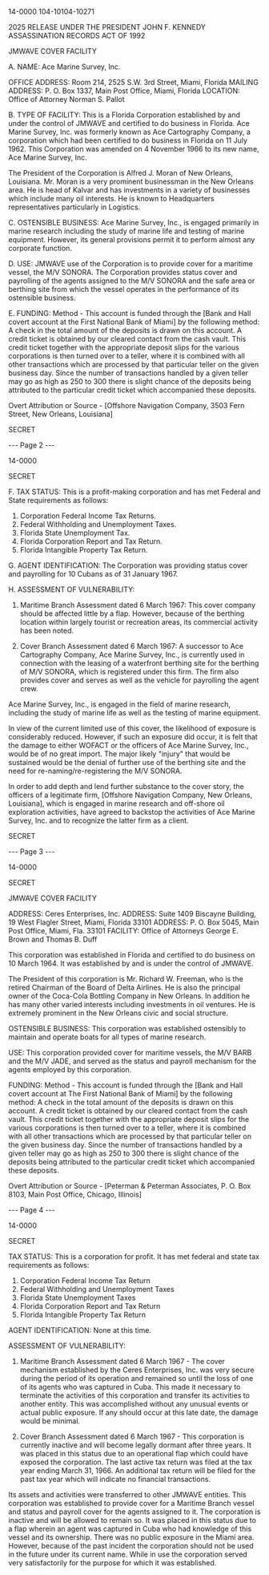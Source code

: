 14-0000
104-10104-10271

2025 RELEASE UNDER THE PRESIDENT JOHN F. KENNEDY ASSASSINATION RECORDS ACT OF 1992

JMWAVE COVER FACILITY

A. NAME: Ace Marine Survey, Inc.

OFFICE ADDRESS: Room 214, 2525 S.W. 3rd Street, Miami, Florida
MAILING ADDRESS: P. O. Box 1337, Main Post Office, Miami, Florida
LOCATION: Office of Attorney Norman S. Pallot

B. TYPE OF FACILITY: This is a Florida Corporation established by and under the control of JMWAVE and certified to do business in Florida. Ace Marine Survey, Inc. was formerly known as Ace Cartography Company, a corporation which had been certified to do business in Florida on 11 July 1962. This Corporation was amended on 4 November 1966 to its new name, Ace Marine Survey, Inc.

The President of the Corporation is Alfred J. Moran of New Orleans, Louisiana. Mr. Moran is a very prominent businessman in the New Orleans area. He is head of Kalvar and has investments in a variety of businesses which include many oil interests. He is known to Headquarters representatives particularly in Logistics.

C. OSTENSIBLE BUSINESS: Ace Marine Survey, Inc., is engaged primarily in marine research including the study of marine life and testing of marine equipment. However, its general provisions permit it to perform almost any corporate function.

D. USE: JMWAVE use of the Corporation is to provide cover for a maritime vessel, the M/V SONORA. The Corporation provides status cover and payrolling of the agents assigned to the M/V SONORA and the safe area or berthing site from which the vessel operates in the performance of its ostensible business.

E. FUNDING: Method - This account is funded through the [Bank and Hall covert account at the First National Bank of Miami] by the following method: A check in the total amount of the deposits is drawn on this account. A credit ticket is obtained by our cleared contact from the cash vault. This credit ticket together with the appropriate deposit slips for the various corporations is then turned over to a teller, where it is combined with all other transactions which are processed by that particular teller on the given business day. Since the number of transactions handled by a given teller may go as high as 250 to 300 there is slight chance of the deposits being attributed to the particular credit ticket which accompanied these deposits.

Overt Attribution or Source - [Offshore Navigation Company, 3503 Fern Street, New Orleans, Louisiana]

SECRET

--- Page 2 ---

14-0000

SECRET

F. TAX STATUS: This is a profit-making corporation and has met Federal and State requirements as follows:

1) Corporation Federal Income Tax Returns.
2) Federal Withholding and Unemployment Taxes.
3) Florida State Unemployment Tax.
4) Florida Corporation Report and Tax Return.
5) Florida Intangible Property Tax Return.

G. AGENT IDENTIFICATION: The Corporation was providing status cover and payrolling for 10 Cubans as of 31 January 1967.

H. ASSESSMENT OF VULNERABILITY:

1. Maritime Branch Assessment dated 6 March 1967: This cover company should be affected little by a flap. However, because of the berthing location within largely tourist or recreation areas, its commercial activity has been noted.

2. Cover Branch Assessment dated 6 March 1967: A successor to Ace Cartography Company, Ace Marine Survey, Inc., is currently used in connection with the leasing of a waterfront berthing site for the berthing of M/V SONORA, which is registered under this firm. The firm also provides cover and serves as well as the vehicle for payrolling the agent crew.

Ace Marine Survey, Inc., is engaged in the field of marine research, including the study of marine life as well as the testing of marine equipment.

In view of the current limited use of this cover, the likelihood of exposure is considerably reduced. However, if such an exposure did occur, it is felt that the damage to either WOFACT or the officers of Ace Marine Survey, Inc., would be of no great import. The major likely "injury" that would be sustained would be the denial of further use of the berthing site and the need for re-naming/re-registering the M/V SONORA.

In order to add depth and lend further substance to the cover story, the officers of a legitimate firm, [Offshore Navigation Company, New Orleans, Louisiana], which is engaged in marine research and off-shore oil exploration activities, have agreed to backstop the activities of Ace Marine Survey, Inc. and to recognize the latter firm as a client.

SECRET

--- Page 3 ---

14-0000

SECRET

JMWAVE COVER FACILITY

ADDRESS: Ceres Enterprises, Inc.
ADDRESS: Suite 1409 Biscayne Building, 19 West Flagler Street, Miami, Florida 33101
ADDRESS: P. O. Box 5045, Main Post Office, Miami, Fla. 33101
FACILITY: Office of Attorneys George E. Brown and Thomas B. Duff

This corporation was established in Florida and certified to do business on 10 March 1964. It was established by and is under the control of JMWAVE.

The President of this corporation is Mr. Richard W. Freeman, who is the retired Chairman of the Board of Delta Airlines. He is also the principal owner of the Coca-Cola Bottling Company in New Orleans. In addition he has many other varied interests including investments in oil ventures. He is extremely prominent in the New Orleans civic and social structure.

OSTENSIBLE BUSINESS: This corporation was established ostensibly to maintain and operate boats for all types of marine research.

USE: This corporation provided cover for maritime vessels, the M/V BARB and the M/V JADE, and served as the status and payroll mechanism for the agents employed by this corporation.

FUNDING: Method - This account is funded through the [Bank and Hall covert account at The First National Bank of Miami] by the following method: A check in the total amount of the deposits is drawn on this account. A credit ticket is obtained by our cleared contact from the cash vault. This credit ticket together with the appropriate deposit slips for the various corporations is then turned over to a teller, where it is combined with all other transactions which are processed by that particular teller on the given business day. Since the number of transactions handled by a given teller may go as high as 250 to 300 there is slight chance of the deposits being attributed to the particular credit ticket which accompanied these deposits.

Overt Attribution or Source - [Peterman & Peterman Associates, P. O. Box 8103, Main Post Office, Chicago, Illinois]

--- Page 4 ---

14-0000

SECRET

TAX STATUS: This is a corporation for profit. It has met federal and state tax requirements as follows:

1) Corporation Federal Income Tax Return
2) Federal Withholding and Unemployment Taxes
3) Florida State Unemployment Taxes
4) Florida Corporation Report and Tax Return
5) Florida Intangible Property Tax Return

AGENT IDENTIFICATION: None at this time.

ASSESSMENT OF VULNERABILITY:

1. Maritime Branch Assessment dated 6 March 1967 - The cover mechanism established by the Ceres Enterprises, Inc. was very secure during the period of its operation and remained so until the loss of one of its agents who was captured in Cuba. This made it necessary to terminate the activities of this corporation and transfer its activities to another entity. This was accomplished without any unusual events or actual public exposure. If any should occur at this late date, the damage would be minimal.

2. Cover Branch Assessment dated 6 March 1967 - This corporation is currently inactive and will become legally dormant after three years. It was placed in this status due to an operational flap which could have exposed the corporation. The last active tax return was filed at the tax year ending March 31, 1966. An additional tax return will be filed for the past tax year which will indicate no financial transactions.

Its assets and activities were transferred to other JMWAVE entities. This corporation was established to provide cover for a Maritime Branch vessel and status and payroll cover for the agents assigned to it. The corporation is inactive and will be allowed to remain so. It was placed in this status due to a flap wherein an agent was captured in Cuba who had knowledge of this vessel and its ownership. There was no public exposure in the Miami area. However, because of the past incident the corporation should not be used in the future under its current name. While in use the corporation served very satisfactorily for the purpose for which it was established.
